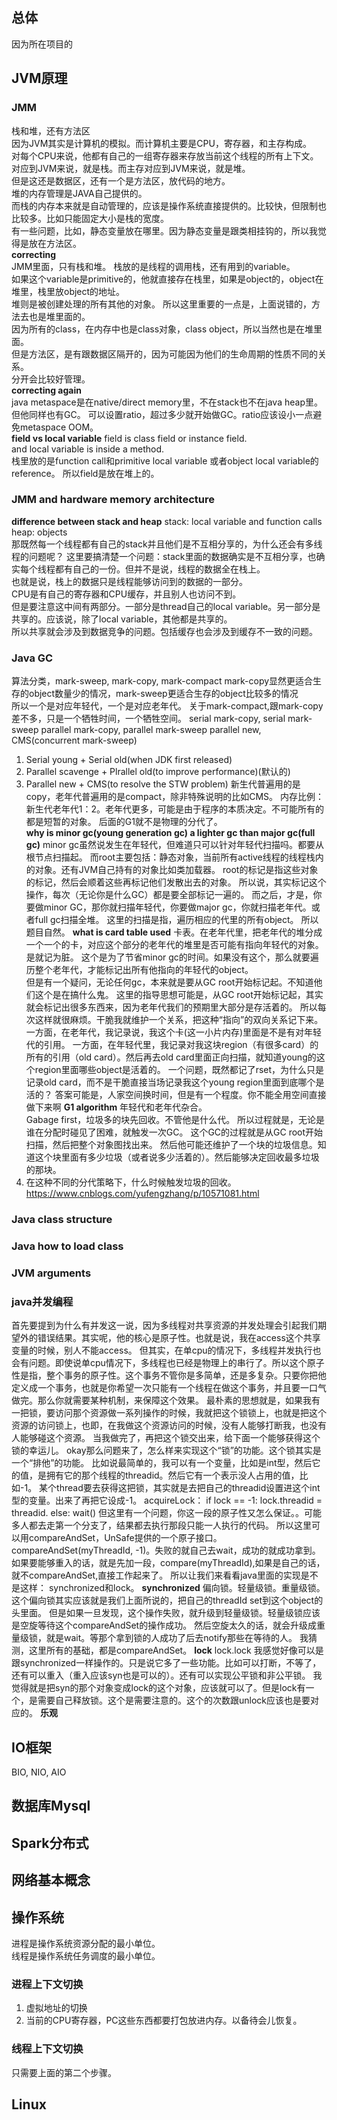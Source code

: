 ## 总体
因为所在项目的
## JVM原理
### JMM
栈和堆，还有方法区  
因为JVM其实是计算机的模拟。而计算机主要是CPU，寄存器，和主存构成。  
对每个CPU来说，他都有自己的一组寄存器来存放当前这个线程的所有上下文。  
对应到JVM来说，就是栈。而主存对应到JVM来说，就是堆。  
但是这还是数据区，还有一个是方法区，放代码的地方。  
堆的内存管理是JAVA自己提供的。  
而栈的内存本来就是自动管理的，应该是操作系统直接提供的。比较快，但限制也比较多。比如只能固定大小是栈的宽度。  
有一些问题，比如，静态变量放在哪里。因为静态变量是跟类相挂钩的，所以我觉得是放在方法区。  
**correcting**  
JMM里面，只有栈和堆。 
栈放的是线程的调用栈，还有用到的variable。  
如果这个variable是primitive的，他就直接存在栈里，如果是object的，object在堆里，栈里放object的地址。  
堆则是被创建处理的所有其他的对象。
所以这里重要的一点是，上面说错的，方法去也是堆里面的。  
因为所有的class，在内存中也是class对象，class object，所以当然也是在堆里面。  
但是方法区，是有跟数据区隔开的，因为可能因为他们的生命周期的性质不同的关系。  
分开会比较好管理。  
**correcting again**  
java metaspace是在native/direct memory里，不在stack也不在java heap里。  
但他同样也有GC。 可以设置ratio，超过多少就开始做GC。ratio应该设小一点避免metaspace OOM。  
**field vs local variable**
field is class field or instance field.  
and local variable is inside a method.  
栈里放的是function call和primitive local variable 或者object local variable的reference。
所以field是放在堆上的。
### JMM and hardware memory architecture
**difference between stack and heap**
stack: local variable and function calls  
heap: objects  
那既然每一个线程都有自己的stack并且他们是不互相分享的，为什么还会有多线程的问题呢？
这里要搞清楚一个问题：stack里面的数据确实是不互相分享，也确实每个线程都有自己的一份。但并不是说，线程的数据全在栈上。   
也就是说，栈上的数据只是线程能够访问到的数据的一部分。  
CPU是有自己的寄存器和CPU缓存，并且别人也访问不到。  
但是要注意这中间有两部分。一部分是thread自己的local variable。另一部分是共享的。应该说，除了local variable，其他都是共享的。  
所以共享就会涉及到数据竞争的问题。包括缓存也会涉及到缓存不一致的问题。
### Java GC
算法分类，mark-sweep, mark-copy, mark-compact
mark-copy显然更适合生存的object数量少的情况，mark-sweep更适合生存的object比较多的情况  
所以一个是对应年轻代，一个是对应老年代。
关于mark-compact,跟mark-copy差不多，只是一个牺牲时间，一个牺牲空间。
serial mark-copy, serial mark-sweep
parallel mark-copy, parallel mark-sweep
parallel new, CMS(concurrent mark-sweep)
1. Serial young + Serial old(when JDK first released)
2. Parallel scavenge + Plrallel old(to improve performance)(默认的)
3. Parallel new + CMS(to resolve the STW problem)
新生代普遍用的是copy，老年代普遍用的是compact，除非特殊说明的比如CMS。
内存比例：新生代老年代1：2。老年代更多，可能是由于程序的本质决定。不可能所有的都是短暂的对象。
后面的G1就不是物理的分代了。  
**why is minor gc(young generation gc) a lighter gc than major gc(full gc)**
minor gc虽然说发生在年轻代，但难道只可以针对年轻代扫描吗。都要从根节点扫描起。
而root主要包括：静态对象，当前所有active线程的线程栈内的对象。还有JVM自己持有的对象比如类加载器。
root的标记是指这些对象的标记，然后会顺着这些再标记他们发散出去的对象。
所以说，其实标记这个操作，每次（无论你是什么GC）都是要全部标记一遍的。
而之后，才是，你要做minor GC，那你就扫描年轻代，你要做major gc，你就扫描老年代。或者full gc扫描全堆。
这里的扫描是指，遍历相应的代里的所有object。
所以题目自然。
**what is card table used**
卡表。在老年代里，把老年代的堆分成一个一个的卡，对应这个部分的老年代的堆里是否可能有指向年轻代的对象。是就记为脏。
这个是为了节省minor gc的时间。如果没有这个，那么就要遍历整个老年代，才能标记出所有他指向的年轻代的object。  
但是有一个疑问，无论任何gc，本来就是要从GC root开始标记起。不知道他们这个是在搞什么鬼。
这里的指导思想可能是，从GC root开始标记起，其实就会标记出很多东西来，因为老年代我们的预期里大部分是存活着的。
所以每次这样就很麻烦。干脆我就维护一个关系，把这种“指向”的双向关系记下来。
一方面，在老年代，我记录说，我这个卡(这一小片内存)里面是不是有对年轻代的引用。
一方面，在年轻代里，我记录对我这块region（有很多card）的所有的引用（old card）。然后再去old card里面正向扫描，就知道young的这个region里面哪些object是活着的。
一个问题，既然都记了rset，为什么只是记录old card，而不是干脆直接当场记录我这个young region里面到底哪个是活的？
答案可能是，人家空间换时间，但是有一个程度。你不能全用空间直接做下来啊
**G1 algorithm**
年轻代和老年代杂合。  
Gabage first，垃圾多的块先回收。不管他是什么代。
所以过程就是，无论是谁在分配时碰见了困难，就触发一次GC。
这个GC的过程就是从GC root开始扫描，然后把整个对象图找出来。
然后他可能还维护了一个块的垃圾信息。知道这个块里面有多少垃圾（或者说多少活着的）。然后能够决定回收最多垃圾的那块。
1. 在这种不同的分代策略下，什么时候触发垃圾的回收。
https://www.cnblogs.com/yufengzhang/p/10571081.html
### Java class structure
### Java how to load class
### JVM arguments
### java并发编程
首先要提到为什么有并发这一说，因为多线程对共享资源的并发处理会引起我们期望外的错误结果。其实呢，他的核心是原子性。也就是说，我在access这个共享变量的时候，别人不能access。
但其实，在单cpu的情况下，多线程并发执行也会有问题。即使说单cpu情况下，多线程也已经是物理上的串行了。所以这个原子性是指，整个事务的原子性。这个事务不管你是多简单，还是多复杂。只要你把他定义成一个事务，也就是你希望一次只能有一个线程在做这个事务，并且要一口气做完。那么你就需要某种机制，来保障这个效果。
最朴素的思想就是，如果我有一把锁，要访问那个资源做一系列操作的时候，我就把这个锁锁上，也就是把这个资源的访问锁上，也即，在我做这个资源访问的时候，没有人能够打断我，也没有人能够碰这个资源。
当我做完了，再把这个锁交出来，给下面一个能够获得这个锁的幸运儿。
okay那么问题来了，怎么样来实现这个“锁”的功能。这个锁其实是一个“排他”的功能。
比如说最简单的，我可以有一个变量，比如是int型，然后它的值，是拥有它的那个线程的threadid。然后它有一个表示没人占用的值，比如-1。
某个thread要去获得这把锁，其实就是去把自己的threadid设置进这个int型的变量。出来了再把它设成-1。
acquireLock：
    if lock == -1:
        lock.threadid = threadid.
    else:
        wait()
但这里有一个问题，你这一段的原子性又怎么保证。。可能多人都去走第一个分支了，结果都去执行那段只能一人执行的代码。
所以这里可以用compareAndSet，UnSafe提供的一个原子接口。compareAndSet(myThreadId, -1)。失败的就自己去wait，成功的就成功拿到。
如果要能够重入的话，就是先加一段，compare(myThreadId),如果是自己的话，就不compareAndSet,直接工作起来了。
所以让我们来看看java里面的实现是不是这样：
synchronized和lock。
**synchronized**
偏向锁。轻量级锁。重量级锁。
这个偏向锁其实应该就是我们上面所说的，把自己的threadId set到这个object的头里面。
但是如果一旦发现，这个操作失败，就升级到轻量级锁。轻量级锁应该是空旋等待这个compareAndSet的操作成功。
然后空旋太久的话，就会升级成重量级锁，就是wait。等那个拿到锁的人成功了后去notify那些在等待的人。
我猜测，这里所有的基础，都是compareAndSet。
**lock**
lock.lock
我感觉好像可以是跟synchronized一样操作的。只是说它多了一些功能。比如可以打断，不等了，还有可以重入（重入应该syn也是可以的）。还有可以实现公平锁和非公平锁。
我觉得就是把syn的那个对象变成lock的这个对象，应该就可以了。但是lock有一个，是需要自己释放锁。这个是需要注意的。这个的次数跟unlock应该也是要对应的。
**乐观**
## IO框架
BIO, NIO, AIO
## 数据库Mysql
## Spark分布式
## 网络基本概念
## 操作系统
进程是操作系统资源分配的最小单位。  
线程是操作系统任务调度的最小单位。
### 进程上下文切换
1. 虚拟地址的切换
2. 当前的CPU寄存器，PC这些东西都要打包放进内存。以备待会儿恢复。
### 线程上下文切换
只需要上面的第二个步骤。
## Linux

